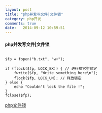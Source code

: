 ```yaml
---
layout: post
title: "php并发写文件|文件锁"
category: php开发
comments: true
date:   2014-09-12 10:59:51
---
```


#### php并发写文件|文件锁

<pre><code>
$fp = fopen("b.txt", "w+");

if (flock($fp, LOCK_EX)) { // 进行排它型锁定
    fwrite($fp, "Write something here\n");
    flock($fp, LOCK_UN); // 释放锁定
} else {
    echo "Couldn't lock the file !";
}
fclose($fp);
</code></pre>

[php文件锁](http://www.cnblogs.com/chenwenbiao/archive/2011/08/01/2123905.html)
